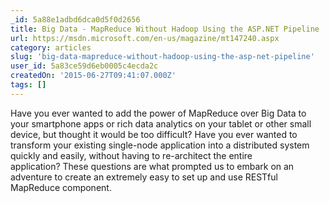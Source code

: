 ```yaml
---
_id: 5a88e1adbd6dca0d5f0d2656
title: Big Data - MapReduce Without Hadoop Using the ASP.NET Pipeline
url: https://msdn.microsoft.com/en-us/magazine/mt147240.aspx
category: articles
slug: 'big-data-mapreduce-without-hadoop-using-the-asp-net-pipeline'
user_id: 5a83ce59d6eb0005c4ecda2c
createdOn: '2015-06-27T09:41:07.000Z'
tags: []
---
```


Have you ever wanted to add the power of MapReduce over Big Data to your smartphone apps or rich data analytics on your tablet or other small device, but thought it would be too difficult? Have you ever wanted to transform your existing single-node application into a distributed system quickly and easily, without having to re-architect the entire application? These questions are what prompted us to embark on an adventure to create an extremely easy to set up and use RESTful MapReduce component.
